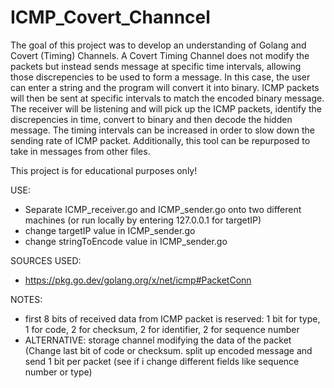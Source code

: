 # ICMP_Covert_Channcel
The goal of this project was to develop an understanding of Golang and Covert (Timing) Channels. A Covert Timing Channel does not modify the packets but instead sends message at specific time intervals, allowing those discrepencies to be used to form a message. In this case, the user can enter a string and the program will convert it into binary. ICMP packets will then be sent at specific intervals to match the encoded binary message. The receiver will be listening and will pick up the ICMP packets, identify the discrepencies in time, convert to binary and then decode the hidden message. The timing intervals can be increased in order to slow down the sending rate of ICMP packet. Additionally, this tool can be repurposed to take in messages from other files.

This project is for educational purposes only!

USE:
- Separate ICMP_receiver.go and ICMP_sender.go onto two different machines (or run locally by entering 127.0.0.1 for targetIP)
- change targetIP value in ICMP_sender.go
- change stringToEncode value in ICMP_sender.go

SOURCES USED:
- https://pkg.go.dev/golang.org/x/net/icmp#PacketConn

NOTES:
- first 8 bits of received data from ICMP packet is reserved: 1 bit for type, 1 for code, 2 for checksum, 2 for identifier, 2 for sequence number
- ALTERNATIVE: storage channel modifying the data of the packet (Change last bit of code or checksum. split up encoded message and send 1 bit per packet (see if i change different fields like sequence number or type)
